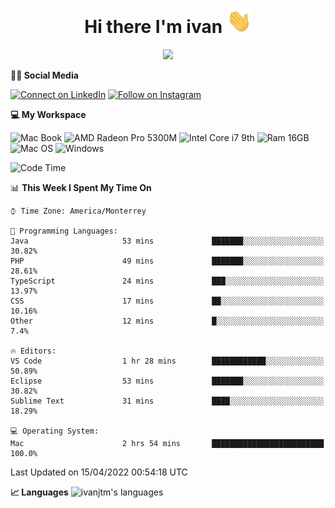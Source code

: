 <h1 align="center">Hi there I'm ivan <img src="https://raw.githubusercontent.com/ABSphreak/ABSphreak/master/gifs/Hi.gif" width="40px" /></h1>
<div align="center">
<img src="http://github-readme-streak-stats.herokuapp.com?user=ivanjtm&hide_border=true&background=00000000&border=FFFFFF00&sideNums=A8A8A8&sideLabels=A8A8A8&currStreakNum=FFC93C&dates=A8A8A8)](https://git.io/streak-stats"/>
</div>

**👦🏻 Social Media**

[![Connect on LinkedIn](https://img.shields.io/badge/LinkedIn-%230077B5.svg?&style=flat-square&logo=linkedin&logoColor=white)](https://www.linkedin.com/in/ivanjtm)
[![Follow on Instagram](https://img.shields.io/badge/Instagram-E4405F?style=flat-square&logo=instagram&logoColor=white)](https://www.instagram.com/ivanjtm)

**💻 My Workspace**

![Mac Book](https://img.shields.io/badge/Apple-MacBook_Pro_2019-999999?style=flat-square&logo=apple&logoColor=white)
![AMD Radeon Pro 5300M](https://img.shields.io/badge/AMD-Radeon_Pro_5300M-ED1C24?style=flat-square&logo=amd&logoColor=white)
![Intel Core i7 9th](https://img.shields.io/badge/Intel-Core_i7_9th-0071C5?style=flat-square&logo=intel&logoColor=white)
![Ram 16GB](https://img.shields.io/badge/RAM-16GB-230071C5?style=flat-square&logoColor=white)
![Mac OS](https://img.shields.io/badge/Mac%20OS-000000?style=flat-square&logo=apple&logoColor=white)
![Windows](https://img.shields.io/badge/Windows-0078D6?style=flat-square&logo=windows&logoColor=white)


<!--START_SECTION:waka-->
![Code Time](http://img.shields.io/badge/Code%20Time-655%20hrs%2031%20mins-blue)

📊 **This Week I Spent My Time On** 

```text
⌚︎ Time Zone: America/Monterrey

💬 Programming Languages: 
Java                     53 mins             ███████░░░░░░░░░░░░░░░░░░   30.82% 
PHP                      49 mins             ███████░░░░░░░░░░░░░░░░░░   28.61% 
TypeScript               24 mins             ███░░░░░░░░░░░░░░░░░░░░░░   13.97% 
CSS                      17 mins             ██░░░░░░░░░░░░░░░░░░░░░░░   10.16% 
Other                    12 mins             █░░░░░░░░░░░░░░░░░░░░░░░░   7.4%

🔥 Editors: 
VS Code                  1 hr 28 mins        ████████████░░░░░░░░░░░░░   50.89% 
Eclipse                  53 mins             ███████░░░░░░░░░░░░░░░░░░   30.82% 
Sublime Text             31 mins             ████░░░░░░░░░░░░░░░░░░░░░   18.29%

💻 Operating System: 
Mac                      2 hrs 54 mins       █████████████████████████   100.0%

```


 Last Updated on 15/04/2022 00:54:18 UTC
<!--END_SECTION:waka-->
**📈 Languages**
 ![ivanjtm's languages](https://wakatime.com/share/@ivanjtm/a32f83c6-d0c9-49a4-a5ae-d0440b950377.svg)
